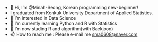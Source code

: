 - 👋 Hi, I’m @Minah-Seong, Korean programming new-beginner!
-   I graduated from Konkuk University Department of Applied Statistics.
- 👀 I’m interested in Data Science
- 🌱 I’m currently learning Python and R with Statistics
- 💞️ I’m now studing R and algorithm(with Baekjoon)
- 📫 How to reach me : Please e-mail me <sma0608@naver.com>

<!---
Minah-Seong/Minah-Seong is a ✨ special ✨ repository because its `README.md` (this file) appears on your GitHub profile.
You can click the Preview link to take a look at your changes.
--->

